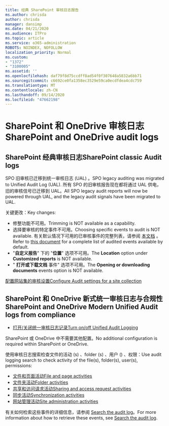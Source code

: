 ```yaml
---
title: 经典 SharePoint 审核日志报告
ms.author: chrisda
author: chrisda
manager: dansimp
ms.date: 04/21/2020
ms.audience: ITPro
ms.topic: article
ms.service: o365-administration
ROBOTS: NOINDEX, NOFOLLOW
localization_priority: Normal
ms.custom:
- "1372"
- "3100005"
ms.assetid: ''
ms.openlocfilehash: daf79f8d75ccdff8ad54f0f307648a5832a6bb71
ms.sourcegitcommit: c6692ce0fa1358ec3529e59ca0ecdfdea4cdc759
ms.translationtype: MT
ms.contentlocale: zh-CN
ms.lasthandoff: 09/14/2020
ms.locfileid: "47662198"
---
```

# <a name="sharepoint-and-onedrive-audit-logs"></a><span data-ttu-id="49c59-102">SharePoint 和 OneDrive 审核日志</span><span class="sxs-lookup"><span data-stu-id="49c59-102">SharePoint and OneDrive audit logs</span></span>

## <a name="sharepoint-classic-audit-logs"></a><span data-ttu-id="49c59-103">SharePoint 经典审核日志</span><span class="sxs-lookup"><span data-stu-id="49c59-103">SharePoint classic Audit logs</span></span>

<span data-ttu-id="49c59-104">SPO 旧审核已迁移到统一审核日志 (UAL) 。</span><span class="sxs-lookup"><span data-stu-id="49c59-104">SPO legacy auditing was migrated to Unified Audit Log (UAL).</span></span> <span data-ttu-id="49c59-105">所有 SPO 的旧审核报告现在都将通过 UAL 供电，旧的审核信号已迁移到 UAL。</span><span class="sxs-lookup"><span data-stu-id="49c59-105">All SPO legacy audit reports will now be powered through UAL, and the legacy audit signals have been migrated to UAL.</span></span>

<span data-ttu-id="49c59-106">关键更改：</span><span class="sxs-lookup"><span data-stu-id="49c59-106">Key changes:</span></span>

* <span data-ttu-id="49c59-107">修整功能不可用。</span><span class="sxs-lookup"><span data-stu-id="49c59-107">Trimming is NOT available as a capability.</span></span>
* <span data-ttu-id="49c59-108">选择要审核的特定事件不可用。</span><span class="sxs-lookup"><span data-stu-id="49c59-108">Choosing specific events to audit is NOT available.</span></span> <span data-ttu-id="49c59-109">有关默认情况下可用的已审核事件的完整列表，请参阅 [本文档](https://docs.microsoft.com/microsoft-365/compliance/search-the-audit-log-in-security-and-compliance) 。</span><span class="sxs-lookup"><span data-stu-id="49c59-109">Refer to [this document](https://docs.microsoft.com/microsoft-365/compliance/search-the-audit-log-in-security-and-compliance) for a complete list of audited events available by default.</span></span>
* <span data-ttu-id="49c59-110">"**自定义报告**" 下的 "**位置**" 选项不可用。</span><span class="sxs-lookup"><span data-stu-id="49c59-110">The **Location** option under **Customized reports** is NOT available.</span></span>
* <span data-ttu-id="49c59-111">" **打开或下载文档** 事件" 选项不可用。</span><span class="sxs-lookup"><span data-stu-id="49c59-111">The **Opening or downloading documents** events option is NOT available.</span></span>

[<span data-ttu-id="49c59-112">配置网站集的审核设置</span><span class="sxs-lookup"><span data-stu-id="49c59-112">Configure Audit settings for a site collection</span></span>](https://support.office.com/article/Configure-audit-settings-for-a-site-collection-A9920C97-38C0-44F2-8BCB-4CF1E2AE22D2)

## <a name="sharepoint-and-onedrive-modern-unified-audit-logs-from-compliance"></a><span data-ttu-id="49c59-113">SharePoint 和 OneDrive 新式统一审核日志与合规性</span><span class="sxs-lookup"><span data-stu-id="49c59-113">SharePoint and OneDrive Modern Unified Audit logs from compliance</span></span>

* [<span data-ttu-id="49c59-114">打开/关闭统一审核日志记录</span><span class="sxs-lookup"><span data-stu-id="49c59-114">Turn on/off Unified Audit Logging</span></span>](https://docs.microsoft.com/microsoft-365/compliance/turn-audit-log-search-on-or-off) 

<span data-ttu-id="49c59-115">SharePoint 或 OneDrive 中不需要其他配置。</span><span class="sxs-lookup"><span data-stu-id="49c59-115">No additional configuration is required within SharePoint or OneDrive.</span></span>

<span data-ttu-id="49c59-116">使用审核日志搜索检查文件的活动 (s) 、folder (s) 、用户 () 、权限：</span><span class="sxs-lookup"><span data-stu-id="49c59-116">Use audit logging search to check activity of the file(s), folder(s), user(s), permissions:</span></span>

* [<span data-ttu-id="49c59-117">文件和页面活动</span><span class="sxs-lookup"><span data-stu-id="49c59-117">File and page activities</span></span>](https://docs.microsoft.com/microsoft-365/compliance/search-the-audit-log-in-security-and-compliance)
* [<span data-ttu-id="49c59-118">文件夹活动</span><span class="sxs-lookup"><span data-stu-id="49c59-118">Folder activities</span></span>](https://docs.microsoft.com/microsoft-365/compliance/search-the-audit-log-in-security-and-compliance#folder-activities)
* [<span data-ttu-id="49c59-119">共享和访问请求活动</span><span class="sxs-lookup"><span data-stu-id="49c59-119">Sharing and access request activities</span></span>](https://docs.microsoft.com/microsoft-365/compliance/search-the-audit-log-in-security-and-compliance#sharing-and-access-request-activities)
* [<span data-ttu-id="49c59-120">同步活动</span><span class="sxs-lookup"><span data-stu-id="49c59-120">Synchronization activities</span></span>](https://docs.microsoft.com/microsoft-365/compliance/search-the-audit-log-in-security-and-compliance#synchronization-activities)
* [<span data-ttu-id="49c59-121">网站管理活动</span><span class="sxs-lookup"><span data-stu-id="49c59-121">Site administration activities</span></span>](https://docs.microsoft.com/microsoft-365/compliance/search-the-audit-log-in-security-and-compliance#site-administration-activities)

<span data-ttu-id="49c59-122">有关如何检索这些事件的详细信息，请参阅 [Search the audit log](https://docs.microsoft.com/microsoft-365/compliance/search-the-audit-log-in-security-and-compliance#search-the-audit-log)。</span><span class="sxs-lookup"><span data-stu-id="49c59-122">For more information about how to retrieve these events, see [Search the audit log](https://docs.microsoft.com/microsoft-365/compliance/search-the-audit-log-in-security-and-compliance#search-the-audit-log).</span></span>
